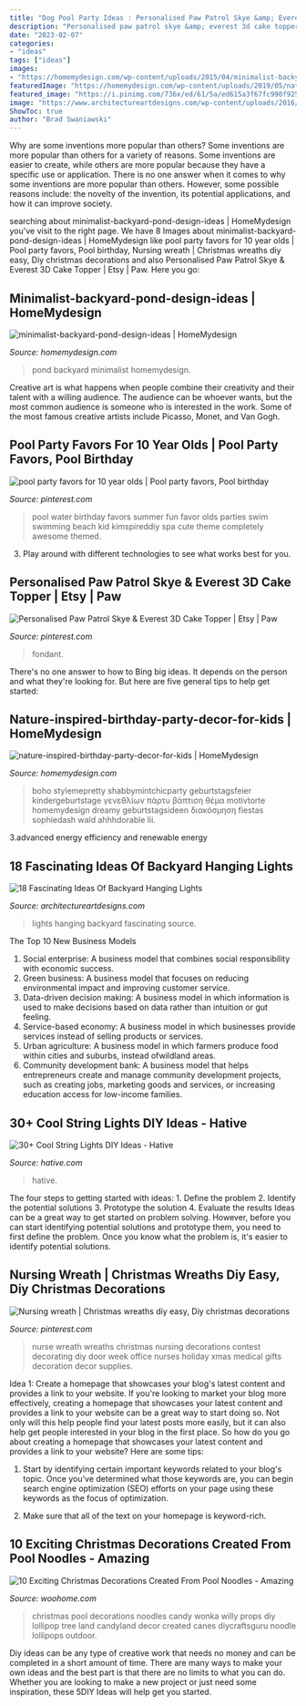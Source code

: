 ```yaml
---
title: "Dog Pool Party Ideas : Personalised Paw Patrol Skye &amp; Everest 3d Cake Topper"
description: "Personalised paw patrol skye &amp; everest 3d cake topper"
date: "2023-02-07"
categories:
- "ideas"
tags: ["ideas"]
images:
- "https://homemydesign.com/wp-content/uploads/2015/04/minimalist-backyard-pond-design-ideas.jpg"
featuredImage: "https://homemydesign.com/wp-content/uploads/2019/05/nature-inspired-birthday-party-decor-for-kids.jpg"
featured_image: "https://i.pinimg.com/736x/ed/61/5a/ed615a3f67fc990f925f9b40482c95dc.jpg"
image: "https://www.architectureartdesigns.com/wp-content/uploads/2016/06/9-61-630x419.jpg"
ShowToc: true
author: "Brad Swaniawski"
---
```



Why are some inventions more popular than others?
Some inventions are more popular than others for a variety of reasons. Some inventions are easier to create, while others are more popular because they have a specific use or application. There is no one answer when it comes to why some inventions are more popular than others. However, some possible reasons include: the novelty of the invention, its potential applications, and how it can improve society.

	

		
searching about minimalist-backyard-pond-design-ideas | HomeMydesign you've visit to the right page. We have 8 Images about minimalist-backyard-pond-design-ideas | HomeMydesign like pool party favors for 10 year olds | Pool party favors, Pool birthday, Nursing wreath | Christmas wreaths diy easy, Diy christmas decorations and also Personalised Paw Patrol Skye &amp; Everest 3D Cake Topper | Etsy | Paw. Here you go:
		
    
## Minimalist-backyard-pond-design-ideas | HomeMydesign

<img loading=lazy src="https://homemydesign.com/wp-content/uploads/2015/04/minimalist-backyard-pond-design-ideas.jpg" onerror="this.onerror=null;this.src='https://tse1.mm.bing.net/th?id=OIP.cRtsFw4_JxPMgLP95WeUPgHaLH&amp;pid=15.1';" alt="minimalist-backyard-pond-design-ideas | HomeMydesign">

_Source: homemydesign.com_

>pond backyard minimalist homemydesign. 

	

Creative art is what happens when people combine their creativity and their talent with a willing audience. The audience can be whoever wants, but the most common audience is someone who is interested in the work. Some of the most famous creative artists include Picasso, Monet, and Van Gogh.

    
## Pool Party Favors For 10 Year Olds | Pool Party Favors, Pool Birthday

<img loading=lazy src="https://i.pinimg.com/736x/ed/61/5a/ed615a3f67fc990f925f9b40482c95dc.jpg" onerror="this.onerror=null;this.src='https://tse4.mm.bing.net/th?id=OIP.1jKinRpFWNAENSvT2k0PDgAAAA&amp;pid=15.1';" alt="pool party favors for 10 year olds | Pool party favors, Pool birthday">

_Source: pinterest.com_

>pool water birthday favors summer fun favor olds parties swim swimming beach kid kimspireddiy spa cute theme completely awesome themed. 

	

3. Play around with different technologies to see what works best for you. 

    
## Personalised Paw Patrol Skye &amp; Everest 3D Cake Topper | Etsy | Paw

<img loading=lazy src="https://i.pinimg.com/736x/fa/4c/5a/fa4c5a10729a2e8f713e6c26ff7545f4.jpg" onerror="this.onerror=null;this.src='https://tse3.mm.bing.net/th?id=OIP.7ICTRMlk9GoBHQOJxH_G5gHaJ3&amp;pid=15.1';" alt="Personalised Paw Patrol Skye &amp; Everest 3D Cake Topper | Etsy | Paw">

_Source: pinterest.com_

>fondant. 

	

There's no one answer to how to Bing big ideas. It depends on the person and what they're looking for. But here are five general tips to help get started: 

    
## Nature-inspired-birthday-party-decor-for-kids | HomeMydesign

<img loading=lazy src="https://homemydesign.com/wp-content/uploads/2019/05/nature-inspired-birthday-party-decor-for-kids.jpg" onerror="this.onerror=null;this.src='https://tse3.mm.bing.net/th?id=OIP.cEhq-xJcX2YAThrjFP-BXAHaLH&amp;pid=15.1';" alt="nature-inspired-birthday-party-decor-for-kids | HomeMydesign">

_Source: homemydesign.com_

>boho stylemepretty shabbymintchicparty geburtstagsfeier kindergeburtstage γενεθλίων πάρτυ βάπτιση θέμα motivtorte homemydesign dreamy geburtstagsideen διακόσμηση fiestas sophiedash wald ahhhdorable lii. 

	

3.advanced energy efficiency and renewable energy

    
## 18 Fascinating Ideas Of Backyard Hanging Lights

<img loading=lazy src="https://www.architectureartdesigns.com/wp-content/uploads/2016/06/9-61-630x419.jpg" onerror="this.onerror=null;this.src='https://tse3.mm.bing.net/th?id=OIP.Z1vhg7WLCNCmQDcnqz7nvgHaE7&amp;pid=15.1';" alt="18 Fascinating Ideas Of Backyard Hanging Lights">

_Source: architectureartdesigns.com_

>lights hanging backyard fascinating source. 

	

The Top 10 New Business Models
1. Social enterprise: A business model that combines social responsibility with economic success.
2. Green business: A business model that focuses on reducing environmental impact and improving customer service.
3. Data-driven decision making: A business model in which information is used to make decisions based on data rather than intuition or gut feeling.
4. Service-based economy: A business model in which businesses provide services instead of selling products or services. 
5. Urban agriculture: A business model in which farmers produce food within cities and suburbs, instead ofwildland areas. 
6. Community development bank: A business model that helps entrepreneurs create and manage community development projects, such as creating jobs, marketing goods and services, or increasing education access for low-income families.

    
## 30+ Cool String Lights DIY Ideas - Hative

<img loading=lazy src="http://hative.com/wp-content/uploads/2015/01/string-lights-diy-ideas/7-string-lights-diy-ideas.jpg" onerror="this.onerror=null;this.src='https://tse1.mm.bing.net/th?id=OIP.YEEweGHGFbA0n5-Bs02HpQHaLL&amp;pid=15.1';" alt="30+ Cool String Lights DIY Ideas - Hative">

_Source: hative.com_

>hative. 

	

The four steps to getting started with ideas: 1. Define the problem 2. Identify the potential solutions 3. Prototype the solution 4. Evaluate the results
Ideas can be a great way to get started on problem solving. However, before you can start identifying potential solutions and prototype them, you need to first define the problem. Once you know what the problem is, it's easier to identify potential solutions.

    
## Nursing Wreath | Christmas Wreaths Diy Easy, Diy Christmas Decorations

<img loading=lazy src="https://i.pinimg.com/736x/e0/aa/da/e0aadab6f8f89b386818d9a7805d2a28--nurses-week--nurse-wreath.jpg" onerror="this.onerror=null;this.src='https://tse2.mm.bing.net/th?id=OIP.jxz9mA83Z9t-FOxYJdu2vAHaJ6&amp;pid=15.1';" alt="Nursing wreath | Christmas wreaths diy easy, Diy christmas decorations">

_Source: pinterest.com_

>nurse wreath wreaths christmas nursing decorations contest decorating diy door week office nurses holiday xmas medical gifts decoration decor supplies. 

	

Idea 1: Create a homepage that showcases your blog's latest content and provides a link to your website.
If you're looking to market your blog more effectively, creating a homepage that showcases your latest content and provides a link to your website can be a great way to start doing so. Not only will this help people find your latest posts more easily, but it can also help get people interested in your blog in the first place. So how do you go about creating a homepage that showcases your latest content and provides a link to your website? Here are some tips:
1. Start by identifying certain important keywords related to your blog's topic. Once you've determined what those keywords are, you can begin search engine optimization (SEO) efforts on your page using these keywords as the focus of optimization.

2. Make sure that all of the text on your homepage is keyword-rich.

    
## 10 Exciting Christmas Decorations Created From Pool Noodles - Amazing

<img loading=lazy src="http://www.woohome.com/wp-content/uploads/2017/11/pool-noodle-projects-for-christmas-3-2.jpg" onerror="this.onerror=null;this.src='https://tse3.mm.bing.net/th?id=OIP.GPc-qVdAYo0AL2C-1t634gHaNJ&amp;pid=15.1';" alt="10 Exciting Christmas Decorations Created From Pool Noodles - Amazing">

_Source: woohome.com_

>christmas pool decorations noodles candy wonka willy props diy lollipop tree land candyland decor created canes diycraftsguru noodle lollipops outdoor. 

	

Diy ideas can be any type of creative work that needs no money and can be completed in a short amount of time. There are many ways to make your own ideas and the best part is that there are no limits to what you can do. Whether you are looking to make a new project or just need some inspiration, these 5DIY Ideas will help get you started.

